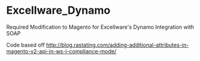 # Excellware_Dynamo
Required Modification to Magento for Excellware's Dynamo Integration with SOAP

Code based off http://blog.rastating.com/adding-additional-attributes-in-magento-v2-api-in-ws-i-compliance-mode/
